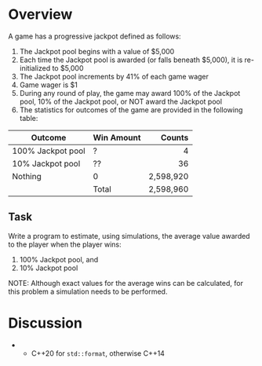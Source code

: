 # Overview
A game has a progressive jackpot defined as follows:
1. The Jackpot pool begins with a value of $5,000
2. Each time the Jackpot pool is awarded (or falls beneath $5,000), it is re-initialized to $5,000
3. The Jackpot pool increments by 41% of each game wager
4. Game wager is $1
5. During any round of play, the game may award 100% of the Jackpot pool, 10% of the Jackpot pool, or NOT award the Jackpot pool
6. The statistics for outcomes of the game are provided in the following table:

| Outcome | Win Amount | Counts |
|-----|-----|------:|
| 100% Jackpot pool | ? | 4 |
| 10% Jackpot pool | ?? | 36 |
| Nothing | 0 | 2,598,920 |
| | Total | 2,598,960 |


## Task
Write a program to estimate, using simulations, the average value awarded to the player when the player wins:
1. 100% Jackpot pool, and
2. 10% Jackpot pool

NOTE: Although exact values for the average wins can be calculated, for this problem a simulation needs to be performed.

# Discussion
* - C\++20 for `std::format`, otherwise C++14